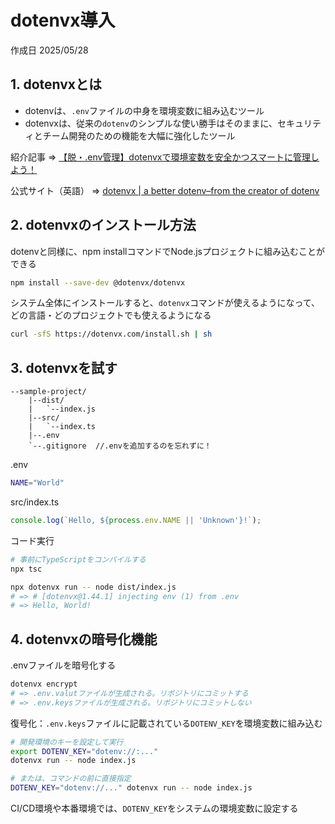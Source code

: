 # dotenvx導入

作成日 2025/05/28

## 1. dotenvxとは

- dotenvは、`.env`ファイルの中身を環境変数に組み込むツール
- dotenvxは、従来の`dotenv`のシンプルな使い勝手はそのままに、セキュリティとチーム開発のための機能を大幅に強化したツール

紹介記事 => [【脱・.env管理】dotenvxで環境変数を安全かつスマートに管理しよう！](https://qiita.com/channnnsm/items/2acea2a5ba54b30b28b4)

公式サイト（英語） => [dotenvx | a better dotenv–from the creator of dotenv](https://dotenvx.com/)

## 2. dotenvxのインストール方法

dotenvと同様に、npm installコマンドでNode.jsプロジェクトに組み込むことができる

```bash
npm install --save-dev @dotenvx/dotenvx
```

システム全体にインストールすると、`dotenvx`コマンドが使えるようになって、どの言語・どのプロジェクトでも使えるようになる

```bash
curl -sfS https://dotenvx.com/install.sh | sh
```

## 3. dotenvxを試す

```text
--sample-project/
    |--dist/
    |   `--index.js
    |--src/
    |   `--index.ts
    |--.env
    `--.gitignore  //.envを追加するのを忘れずに！
```

.env

```bash
NAME="World"
```

src/index.ts

```javascript
console.log(`Hello, ${process.env.NAME || 'Unknown'}!`);
```

コード実行

```bash
# 事前にTypeScriptをコンパイルする
npx tsc

npx dotenvx run -- node dist/index.js
# => # [dotenvx@1.44.1] injecting env (1) from .env
# => Hello, World!
```

## 4. dotenvxの暗号化機能

.envファイルを暗号化する

```bash
dotenvx encrypt
# => .env.valutファイルが生成される。リポジトリにコミットする
# => .env.keysファイルが生成される。リポジトリにコミットしない
```

復号化：`.env.keys`ファイルに記載されている`DOTENV_KEY`を環境変数に組み込む

```bash
# 開発環境のキーを設定して実行
export DOTENV_KEY="dotenv://:..."
dotenvx run -- node index.js

# または、コマンドの前に直接指定
DOTENV_KEY="dotenv://..." dotenvx run -- node index.js
```

CI/CD環境や本番環境では、`DOTENV_KEY`をシステムの環境変数に設定する
